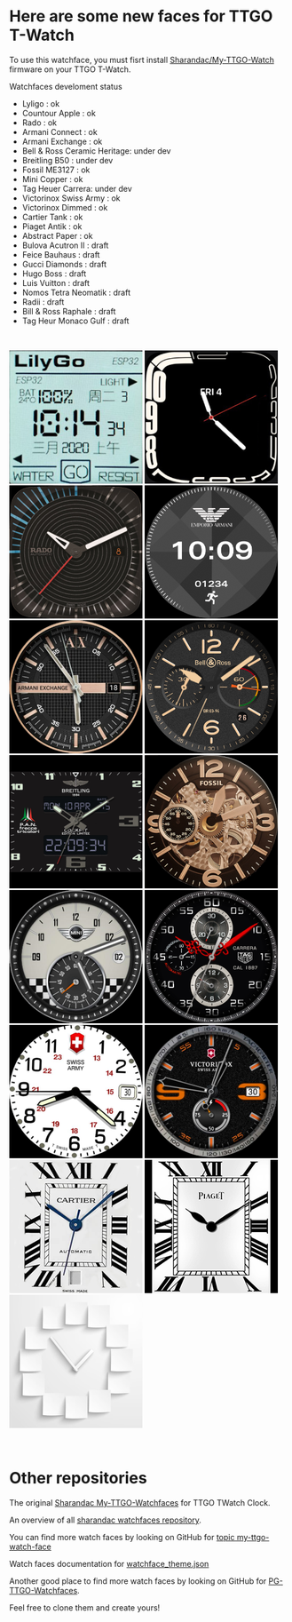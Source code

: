 # Here are some new faces for TTGO T-Watch

To use this watchface, you must fisrt install [Sharandac/My-TTGO-Watch](https://github.com/sharandac/My-TTGO-Watch) firmware on your TTGO T-Watch.

Watchfaces develoment status
- Lyligo : ok
- Countour Apple : ok
- Rado : ok
- Armani Connect : ok
- Armani Exchange : ok
- Bell & Ross Ceramic Heritage: under dev
- Breitling B50 : under dev
- Fossil ME3127 : ok
- Mini Copper : ok
- Tag Heuer Carrera: under dev
- Victorinox Swiss Army : ok
- Victorinox Dimmed : ok
- Cartier Tank : ok
- Piaget Antik : ok
- Abstract Paper : ok
- Bulova Acutron II : draft
- Feice Bauhaus : draft
- Gucci Diamonds : draft
- Hugo Boss : draft
- Luis Vuitton : draft
- Nomos Tetra Neomatik : draft
- Radii : draft
- Bill & Ross Raphale : draft
- Tag Heur Monaco Gulf : draft

<br>

[![Lyligo](lilygo/watchface_theme_prev.png)](lilygo/watchface.tar.gz)
[![Countour](contour/watchface_theme_prev.png)](contour/watchface.tar.gz)
[![Rado](rado/watchface_theme_prev.png)](rado/watchface.tar.gz)
[![Armani Connect](armanicon/watchface_theme_prev.png)](armanicon/watchface.tar.gz)
[![Armani Exchange](armaniex/watchface_theme_prev.png)](armaniex/watchface.tar.gz)
[![Bell Ross](bellross/watchface_theme_prev.png)](bellross/watchface.tar.gz)
[![Breitling](breitling/watchface_theme_prev.png)](breitling/watchface.tar.gz)
[![Fossil](fossil/watchface_theme_prev.png)](fossil/watchface.tar.gz)
[![Mini Cooper](minicooper/watchface_theme_prev.png)](minicooper/watchface.tar.gz)
[![Tag Heuer](tagheuer/watchface_theme_prev.png)](tagheuer/watchface.tar.gz)
[![Swiss Army](swissarmy/watchface_theme_prev.png)](swissarmy/watchface.tar.gz)
[![Victorinox](victorinox/watchface_theme_prev.png)](victorinox/watchface.tar.gz)
[![Cartier](cartier/watchface_theme_prev.png)](cartier/watchface.tar.gz)
[![Piaget](piaget/watchface_theme_prev.png)](piaget/watchface.tar.gz)
[![AbstractPaper](abstractpaper/watchface_theme_prev.png)](abstractpaper/watchface.tar.gz)

<br>

# Other repositories

The original [ Sharandac My-TTGO-Watchfaces](https://github.com/sharandac/My-TTGO-Watchfaces) for TTGO TWatch Clock. 

An overview of all [sharandac watchfaces repository](https://sharandac.github.io/My-TTGO-Watchfaces/).

You can find more watch faces by looking on GitHub for [topic my-ttgo-watch-face](https://github.com/topics/my-ttgo-watch-face) 

Watch faces documentation for [watchface_theme.json](https://github.com/sharandac/My-TTGO-Watch/blob/master/WATCHFACE.md) 

Another good place to find more watch faces by looking on GitHub for [PG-TTGO-Watchfaces](https://github.com/PGNetHun/PG-TTGO-Watchfaces).

Feel free to clone them and create yours!

